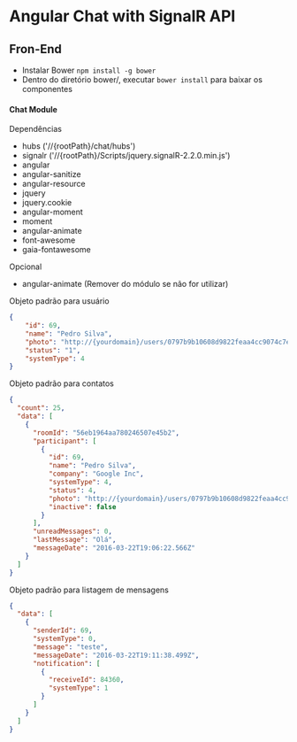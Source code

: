 # Angular Chat with SignalR API

## Fron-End

- Instalar Bower `npm install -g bower`
- Dentro do diretório bower/, executar `bower install` para baixar os componentes

#### Chat Module

Dependências

- hubs ('//{rootPath}/chat/hubs')
- signalr ('//{rootPath}/Scripts/jquery.signalR-2.2.0.min.js')
- angular
- angular-sanitize
- angular-resource
- jquery
- jquery.cookie
- angular-moment
- moment
- angular-animate
- font-awesome
- gaia-fontawesome

Opcional

- angular-animate (Remover do módulo se não for utilizar)

Objeto padrão para usuário
```json
{
    "id": 69,
    "name": "Pedro Silva",
    "photo": "http://{yourdomain}/users/0797b9b10608d9822feaa4cc9074c7e4.PNG",
    "status": "1",
    "systemType": 4
}
```

Objeto padrão para contatos
```json
{
  "count": 25,
  "data": [
    {
      "roomId": "56eb1964aa780246507e45b2",
      "participant": [
        {
          "id": 69,
          "name": "Pedro Silva",
          "company": "Google Inc",
          "systemType": 4,
          "status": 4,
          "photo": "http://{yourdomain}/users/0797b9b10608d9822feaa4cc9074c7e4.PNG",
          "inactive": false
        }
      ],
      "unreadMessages": 0,
      "lastMessage": "Olá",
      "messageDate": "2016-03-22T19:06:22.566Z"
    }
  ]
}
```

Objeto padrão para listagem de mensagens

```json
{
  "data": [
    {
      "senderId": 69,
      "systemType": 0,
      "message": "teste",
      "messageDate": "2016-03-22T19:11:38.499Z",
      "notification": [
        {
          "receiveId": 84360,
          "systemType": 1
        }
      ]
    }
  ]
}
```